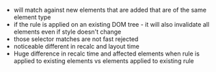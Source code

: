 - will match against new elements that are added that are of the same element type
- if the rule is applied on an existing DOM tree - it will also invalidate all elements even if style doesn't change
- those selector matches are not fast rejected
- noticeable different in recalc and layout time
- Huge difference in recalc time and affected elements when rule is applied to existing elements vs elements applied to existing rule
 